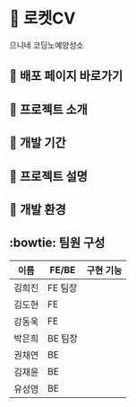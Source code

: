 # 🚀 로켓CV
으니네 코딩노예양성소

## :pushpin: 배포 페이지 바로가기

## :paperclip: 프로젝트 소개

## :calendar:  개발 기간 

## :page_facing_up: 프로젝트 설명

## :rocket: 개발 환경

## :bowtie: 팀원 구성

|이름|FE/BE|구현 기능|
|------|---|---|
|김희진|FE 팀장||
|김도현|FE||
|강동욱|FE||
|박은희|BE 팀장||
|권채연|BE||
|김재윤|BE||
|유성영|BE|||
